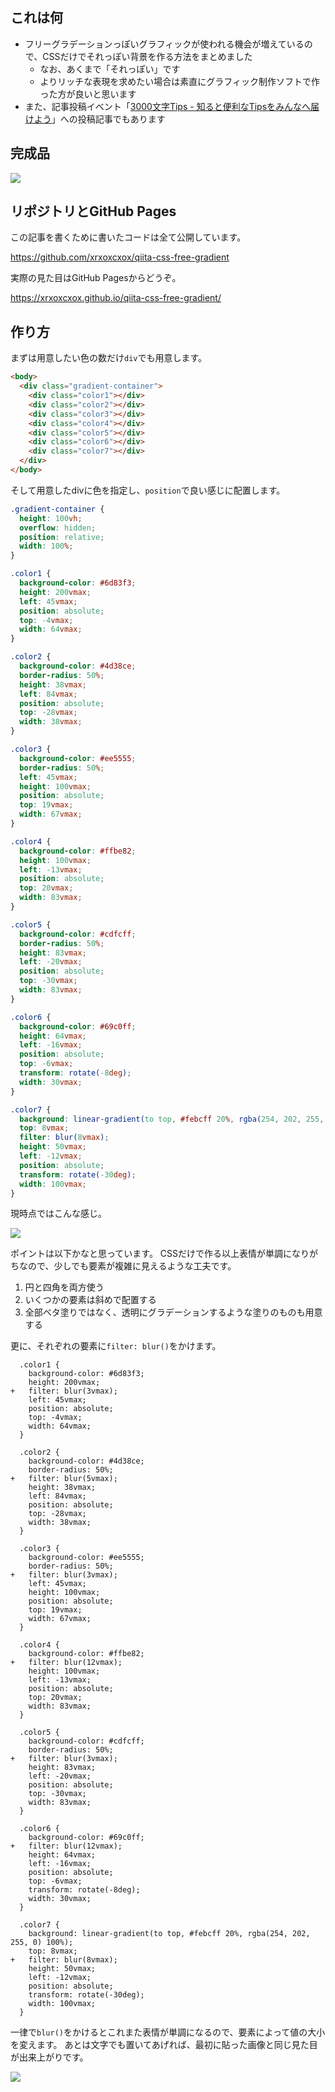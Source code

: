 <!--
title:   CSSだけでフリーグラデーションっぽい背景を作る
tags:    CSS,Design,HTML,tips,デザイン
id:      2579969ecf608264a348
private: false
-->
## これは何

- フリーグラデーションっぽいグラフィックが使われる機会が増えているので、CSSだけでそれっぽい背景を作る方法をまとめました
    - なお、あくまで「それっぽい」です
    - よりリッチな表現を求めたい場合は素直にグラフィック制作ソフトで作った方が良いと思います
- また、記事投稿イベント「[3000文字Tips - 知ると便利なTipsをみんなへ届けよう](https://qiita.com/official-events/d523df99d6479293ffa7)」への投稿記事でもあります

## 完成品

![](https://qiita-image-store.s3.ap-northeast-1.amazonaws.com/0/214677/9d5277d0-6692-8bda-27bb-d5f8606e0baa.png)


## リポジトリとGitHub Pages

この記事を書くために書いたコードは全て公開しています。

https://github.com/xrxoxcxox/qiita-css-free-gradient

実際の見た目はGitHub Pagesからどうぞ。

https://xrxoxcxox.github.io/qiita-css-free-gradient/

## 作り方

まずは用意したい色の数だけ`div`でも用意します。

```html
<body>
  <div class="gradient-container">
    <div class="color1"></div>
    <div class="color2"></div>
    <div class="color3"></div>
    <div class="color4"></div>
    <div class="color5"></div>
    <div class="color6"></div>
    <div class="color7"></div>
  </div>
</body>
```

そして用意したdivに色を指定し、`position`で良い感じに配置します。

```css
.gradient-container {
  height: 100vh;
  overflow: hidden;
  position: relative;
  width: 100%;
}

.color1 {
  background-color: #6d83f3;
  height: 200vmax;
  left: 45vmax;
  position: absolute;
  top: -4vmax;
  width: 64vmax;
}

.color2 {
  background-color: #4d38ce;
  border-radius: 50%;
  height: 38vmax;
  left: 84vmax;
  position: absolute;
  top: -28vmax;
  width: 38vmax;
}

.color3 {
  background-color: #ee5555;
  border-radius: 50%;
  left: 45vmax;
  height: 100vmax;
  position: absolute;
  top: 19vmax;
  width: 67vmax;
}

.color4 {
  background-color: #ffbe82;
  height: 100vmax;
  left: -13vmax;
  position: absolute;
  top: 20vmax;
  width: 83vmax;
}

.color5 {
  background-color: #cdfcff;
  border-radius: 50%;
  height: 83vmax;
  left: -20vmax;
  position: absolute;
  top: -30vmax;
  width: 83vmax;
}

.color6 {
  background-color: #69c0ff;
  height: 64vmax;
  left: -16vmax;
  position: absolute;
  top: -6vmax;
  transform: rotate(-8deg);
  width: 30vmax;
}

.color7 {
  background: linear-gradient(to top, #febcff 20%, rgba(254, 202, 255, 0) 100%);
  top: 8vmax;
  filter: blur(8vmax);
  height: 50vmax;
  left: -12vmax;
  position: absolute;
  transform: rotate(-30deg);
  width: 100vmax;
}
```

現時点ではこんな感じ。

![](https://qiita-image-store.s3.ap-northeast-1.amazonaws.com/0/214677/1f0579a5-5773-deba-3b6d-233fbe6c7789.png)

ポイントは以下かなと思っています。
CSSだけで作る以上表情が単調になりがちなので、少しでも要素が複雑に見えるような工夫です。

1. 円と四角を両方使う
1. いくつかの要素は斜めで配置する
1. 全部ベタ塗りではなく、透明にグラデーションするような塗りのものも用意する

更に、それぞれの要素に`filter: blur()`をかけます。

```diff_css
  .color1 {
    background-color: #6d83f3;
    height: 200vmax;
+   filter: blur(3vmax);
    left: 45vmax;
    position: absolute;
    top: -4vmax;
    width: 64vmax;
  }

  .color2 {
    background-color: #4d38ce;
    border-radius: 50%;
+   filter: blur(5vmax);
    height: 38vmax;
    left: 84vmax;
    position: absolute;
    top: -28vmax;
    width: 38vmax;
  }

  .color3 {
    background-color: #ee5555;
    border-radius: 50%;
+   filter: blur(3vmax);
    left: 45vmax;
    height: 100vmax;
    position: absolute;
    top: 19vmax;
    width: 67vmax;
  }

  .color4 {
    background-color: #ffbe82;
+   filter: blur(12vmax);
    height: 100vmax;
    left: -13vmax;
    position: absolute;
    top: 20vmax;
    width: 83vmax;
  }

  .color5 {
    background-color: #cdfcff;
    border-radius: 50%;
+   filter: blur(3vmax);
    height: 83vmax;
    left: -20vmax;
    position: absolute;
    top: -30vmax;
    width: 83vmax;
  }

  .color6 {
    background-color: #69c0ff;
+   filter: blur(12vmax);
    height: 64vmax;
    left: -16vmax;
    position: absolute;
    top: -6vmax;
    transform: rotate(-8deg);
    width: 30vmax;
  }

  .color7 {
    background: linear-gradient(to top, #febcff 20%, rgba(254, 202, 255, 0) 100%);
    top: 8vmax;
+   filter: blur(8vmax);
    height: 50vmax;
    left: -12vmax;
    position: absolute;
    transform: rotate(-30deg);
    width: 100vmax;
  }
```

一律で`blur()`をかけるとこれまた表情が単調になるので、要素によって値の大小を変えます。
あとは文字でも置いてあげれば、最初に貼った画像と同じ見た目が出来上がりです。

![](https://qiita-image-store.s3.ap-northeast-1.amazonaws.com/0/214677/9d5277d0-6692-8bda-27bb-d5f8606e0baa.png)